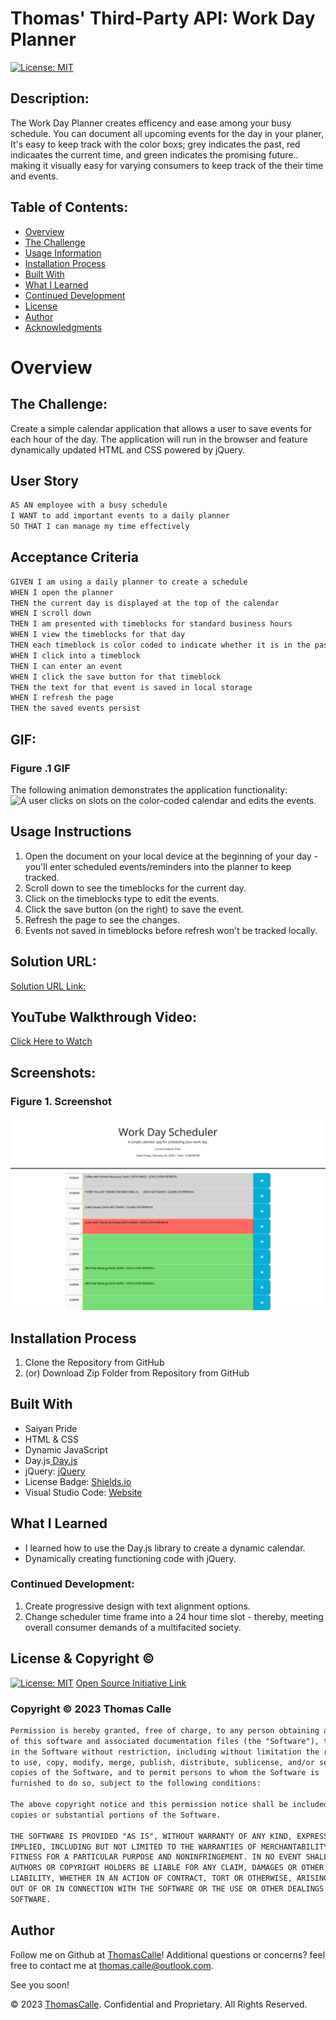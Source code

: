 # Thomas' Third-Party API: Work Day Planner

[![License: MIT](https://img.shields.io/badge/License-MIT-yellow.svg)](https://opensource.org/licenses/MIT)
  
## Description:
The Work Day Planner creates efficency and ease among your busy schedule. You can document all upcoming events for the day in your planer, It's easy to keep track with the color boxs; grey indicates the past, red indicaates the current time, and green indicates the promising future.. making it visually easy for varying consumers to keep track of the their time and events. 

## Table of Contents:
- [Overview](#Overview)
- [The Challenge](#The-Challenge)
- [Usage Information](#Usage-Information)
- [Installation Process](#Installation-Process)
- [Built With](#Built-With)
- [What I Learned](#What-I-Learned)
- [Continued Development](#Continued-Development)
- [License](#License)
- [Author](#Author)
- [Acknowledgments](#Acknowledgments)

# Overview

## The Challenge:
Create a simple calendar application that allows a user to save events for each hour of the day. The application will run in the browser and feature dynamically updated HTML and CSS powered by jQuery. 

## User Story

```md
AS AN employee with a busy schedule
I WANT to add important events to a daily planner
SO THAT I can manage my time effectively
```

## Acceptance Criteria

```md
GIVEN I am using a daily planner to create a schedule
WHEN I open the planner
THEN the current day is displayed at the top of the calendar
WHEN I scroll down
THEN I am presented with timeblocks for standard business hours
WHEN I view the timeblocks for that day
THEN each timeblock is color coded to indicate whether it is in the past, present, or future
WHEN I click into a timeblock
THEN I can enter an event
WHEN I click the save button for that timeblock
THEN the text for that event is saved in local storage
WHEN I refresh the page
THEN the saved events persist
```
## GIF:
### Figure .1 GIF

The following animation demonstrates the application functionality:
![A user clicks on slots on the color-coded calendar and edits the events.](/assets/images/gif.GIF)

## Usage Instructions
1. Open the document on your local device at the beginning of your day - you'll enter scheduled events/reminders into the planner to keep tracked.
2. Scroll down to see the timeblocks for the current day.
3. Click on the timeblocks type to edit the events.
4. Click the save button (on the right) to save the event.
5. Refresh the page to see the changes.
6. Events not saved in timeblocks before refresh won't be tracked locally.

## Solution URL:
[Solution URL Link:](https://thomascalle.github.io/Online-Workday-Planner/)

## YouTube Walkthrough Video:
[Click Here to Watch](https://www.youtube.com/watch?v=sm6py49QNto)

## Screenshots:
### Figure 1. Screenshot
![](./assets/images/Third-Paarty%20API's%20Work%20Day%20Scheduler.png) 



## Installation Process
1. Clone the Repository from GitHub 
2. (or) Download Zip Folder from Repository from GitHub 

## Built With
- Saiyan Pride
- HTML & CSS
- Dynamic JavaScript
- Day.js[ Day.js](https://day.js.org/en/)
- jQuery: [jQuery](https://jquery.com/)
- License Badge: [Shields.io](https://shields.io/)
- Visual Studio Code: [Website](https://code.visualstudio.com/)

## What I Learned
- I learned how to use the Day.js library to create a dynamic calendar.
- Dynamically creating functioning code with jQuery.


### Continued Development:
1. Create progressive design with text alignment options.
2. Change scheduler time frame into a 24 hour time slot - thereby, meeting overall consumer demands of a multifacited society.

## License & Copyright ©
  
[![License: MIT](https://img.shields.io/badge/License-MIT-yellow.svg)](https://opensource.org/licenses/MIT) [Open Source Initiative Link](https://opensource.org/licenses/MIT)

### Copyright © 2023 Thomas Calle
```md
Permission is hereby granted, free of charge, to any person obtaining a copy
of this software and associated documentation files (the "Software"), to deal
in the Software without restriction, including without limitation the rights
to use, copy, modify, merge, publish, distribute, sublicense, and/or sell
copies of the Software, and to permit persons to whom the Software is
furnished to do so, subject to the following conditions:

The above copyright notice and this permission notice shall be included in all
copies or substantial portions of the Software.

THE SOFTWARE IS PROVIDED "AS IS", WITHOUT WARRANTY OF ANY KIND, EXPRESS OR
IMPLIED, INCLUDING BUT NOT LIMITED TO THE WARRANTIES OF MERCHANTABILITY,
FITNESS FOR A PARTICULAR PURPOSE AND NONINFRINGEMENT. IN NO EVENT SHALL THE
AUTHORS OR COPYRIGHT HOLDERS BE LIABLE FOR ANY CLAIM, DAMAGES OR OTHER
LIABILITY, WHETHER IN AN ACTION OF CONTRACT, TORT OR OTHERWISE, ARISING FROM,
OUT OF OR IN CONNECTION WITH THE SOFTWARE OR THE USE OR OTHER DEALINGS IN THE
SOFTWARE.
```

## Author

Follow me on Github at [ThomasCalle](https://github.com/ThomasCalle)! Additional questions or concerns? feel free to contact me at thomas.calle@outlook.com.

See you soon!

© 2023 [ThomasCalle](https://github.com/ThomasCalle). Confidential and Proprietary. All Rights Reserved.